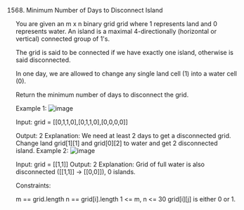 1568. Minimum Number of Days to Disconnect Island


You are given an m x n binary grid grid where 1 represents land and 0 represents water. An island is a maximal 4-directionally (horizontal or vertical) connected group of 1's.

The grid is said to be connected if we have exactly one island, otherwise is said disconnected.

In one day, we are allowed to change any single land cell (1) into a water cell (0).

Return the minimum number of days to disconnect the grid.

 

Example 1:
![image](https://github.com/user-attachments/assets/d5613b2a-436f-4020-81cc-51114c58323d)


Input: grid = [[0,1,1,0],[0,1,1,0],[0,0,0,0]]

Output: 2
Explanation: We need at least 2 days to get a disconnected grid.
Change land grid[1][1] and grid[0][2] to water and get 2 disconnected island.
Example 2:
![image](https://github.com/user-attachments/assets/97b3e9a5-cbc2-4a8e-840c-2b709f9b1e40)


Input: grid = [[1,1]]
Output: 2
Explanation: Grid of full water is also disconnected ([[1,1]] -> [[0,0]]), 0 islands.
 

Constraints:

m == grid.length
n == grid[i].length
1 <= m, n <= 30
grid[i][j] is either 0 or 1.
